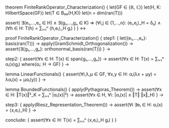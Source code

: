 theorem FiniteRankOperator_Characterization() {
  let(GF ∈ {ℝ, ℂ})
  let(H, K: HilbertSpace(GF))
  let(T ∈ B₀₀(H,K))
  let(n = dim(ran(T)))
  
  assert(
    ∃(e₁,...,eₙ ∈ H) ∧ ∃(g₁,...,gₙ ∈ K) ⇒
    (∀i,j ∈ {1,...,n}: ⟨eᵢ,eⱼ⟩_H = δᵢⱼ) ∧
    (∀h ∈ H: T(h) = ∑ᵢ₌₁ⁿ ⟨h,eᵢ⟩_H gᵢ)
  )
} ↔

proof FiniteRankOperator_Characterization() {
  step1: {
    let({e₁,...,eₙ}: basis(ran(T))) →
    apply(GramSchmidt_Orthogonalization()) →
    assert(∃{g₁,...,gₙ}: orthonormal_basis(ran(T)))
  } →

  step2: {
    assert(∀x ∈ H: T(x) ∈ span{g₁,...,gₙ}) →
    assert(∀x ∈ H: T(x) = ∑ᵢ₌₁ⁿ αᵢ(x)gᵢ)
    where(αᵢ: H → GF)
  } →

  lemma LinearFunctionals() {
    assert(∀i,λ,μ ∈ GF, ∀x,y ∈ H:
      αᵢ(λx + μy) = λαᵢ(x) + μαᵢ(y))
  } →

  lemma BoundedFunctionals() {
    apply(Pythagoras_Theorem()) →
    assert(∀x ∈ H: ‖T(x)‖²_K = ∑ᵢ₌₁ⁿ |αᵢ(x)|²) →
    assert(∀x ∈ H, ∀i: |αᵢ(x)| ≤ ‖T‖ ‖x‖_H)
  } →

  step3: {
    apply(Riesz_Representation_Theorem()) →
    assert(∀i ∃eᵢ ∈ H: αᵢ(x) = ⟨x,eᵢ⟩_H)
  } →

  conclude: {
    assert(∀x ∈ H: T(x) = ∑ᵢ₌₁ⁿ ⟨x,eᵢ⟩_H gᵢ)
  }
}